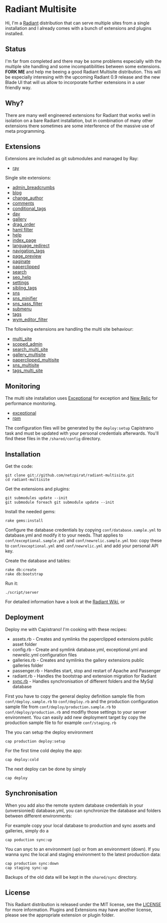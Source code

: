 Radiant Multisite
=================

Hi, I'm a [Radiant](http://github.com/radiant/radiant/) distribution that can serve multiple sites from a single installation and I already comes with a bunch of extensions and plugins installed.

Status
------

I'm far from completed and there may be some problems especially with the multiple site handling and some incompatibilities between some extensions. **FORK ME** and help me beeing a good Radiant Multisite distribution. This will be especially interesing with the upcoming Radiant 0.9 release and the new Blade UI that will us allow to incorporate further extensions in a user friendly way.

Why?
----

There are many well engineered extensions for Radiant that works well in isolation on a bare Radiant installation, but in combination of many other extensions there sometimes are some interference of the massive use of meta programming. 

Extensions
----------

Extensions are included as git submodules and managed by Ray:

* [ray](http://github.com/johnmuhl/radiant-ray-extension/)

Single site extensions: 

* [admin_breadcrumbs](http://github.com/saturnflyer/radiant-admin_breadcrumbs-extension/)
* [blog](http://github.com/saturnflyer/radiant-blog-extension/)
* [change_author](http://github.com/saturnflyer/radiant-change_author-extension/)
* [comments](http://github.com/tricycle/radiant-comments-extension/)
* [conditional_tags](http://github.com/SwankInnovations/radiant-conditional-tags-extension/)
* [dav](http://github.com/netzpirat/radiant-dav-extension)
* [gallery](http://github.com/hairballopolis/radiant-gallery/)
* [drag_order](http://github.com/spanner/radiant-drag-order)
* [haml filter](http://github.com/saturnflyer/radiant-haml_filter-extension/)
* [help](http://github.com/saturnflyer/radiant-help-extension/)
* [index_page](http://github.com/jomz/radiant-index-page-extension/)
* [language_redirect](http://github.com/intinig/radiant_language_redirect_extension/)
* [navigation_tags](http://github.com/derencius/navigation_tags/)
* [page_preview](http://github.com/tricycle/radiant-page-preview-extension/)
* [paginate](http://github.com/Aissac/radiant-paginate-extension/)
* [paperclipped](http://github.com/kbingman/paperclipped/)
* [search](http://github.com/radiant/radiant-search-extension/)
* [seo_help](http://github.com/saturnflyer/radiant-seo_help-extension/)
* [settings](http://github.com/Squeegy/radiant-settings/)
* [sibling_tags](http://github.com/nelstrom/radiant-sibling-tags-extension/)
* [sns](http://github.com/SwankInnovations/radiant-sns-extension/)
* [sns_minifier](http://github.com/SwankInnovations/radiant-sns-minifier-extension/)
* [sns_sass_filter](http://github.com/SwankInnovations/radiant-sns-sass-filter-extension/)
* [submenu](http://github.com/spanner/radiant-submenu-extension)
* [tags](http://github.com/jomz/radiant-tags-extension/)
* [wym_editor_filter](http://github.com/jomz/radiant-wym-editor-filter-extension/)

The following extensions are handling the multi site behaviour:

* [multi_site](http://github.com/spanner/radiant-multi-site-extension)
* [scoped_admin](http://github.com/spanner/radiant-scoped-admin-extension)
* [search_multi_site](http://github.com/RSpace/radiant-search_multi_site-extension/)
* [gallery_multisite](http://github.com/netzpirat/radiant-gallery-multisite-extension/)
* [paperclipped_multisite](http://github.com/kbingman/radiant-paperclipped_multisite-extension/)
* [sns_multisite](http://github.com/netzpirat/radiant-sns-multisite-extension/)
* [tags_multi_site](http://github.com/RSpace/radiant-tags_multi_site-extension/)

Monitoring
----------

The multi site installation uses [Exceptional](http://www.getexceptional.com) for exception  and [New Relic](http://www.newrelic.com/) for performance monitoring.

* [exceptional](http://github.com/contrast/exceptional/)
* [rpm](http://github.com/newrelic/rpm)

The configuration files will be generated by the `deploy:setup` Capistrano task and must be updated with your personal credentials afterwards. You'll find these files in the `/shared/config` directory.

Installation
------------

Get the code:

	git clone git://github.com/netzpirat/radiant-multisite.git
	cd radiant-multisite

Get the extensions and plugins:
	
	git submodules update --init
	git submodule foreach git submodule update --init

Install the needed gems:
	
	rake gems:install
	
Configure the database credentials by copying `conf/database.sample.yml` to database.yml and modify it to your needs. That applies to `conf/exceptional.sample.yml` and `conf/newrelic.sample.yml` too: copy these to `conf/exceptional.yml` and `conf/newrelic.yml` and add your personal API key.

Create the database and tables:

    rake db:create
    rake db:bootstrap

Run it:

    ./script/server

For detailed information have a look at the [Radiant Wiki](http://wiki.github.com/radiant/radiant), or 

Deployment
----------

Deploy me with Capistrano! I'm cooking with these recipes:

* assets.rb - Creates and symlinks the paperclipped extensions public asset folder
* config.rb - Create and symlink database.yml, exceptional.yml and newrelic.yml configuration files
* galleries.rb - Creates and symlinks the gallery extensions public galleries folder
* passenger.rb - Handles start, stop and restart of Apache and Passenger
* radiant.rb - Handles the bootstrap and extension migration for Radiant
* [sync.rb](http://gist.github.com/111597) - Handles synchronisation of different folders and the MySql database

First you have to copy the general deploy definition sample file from `conf/deploy.sample.rb` to `conf/deploy.rb` and the production configuration sample file from `conf/deploy/production.sample.rb` to `conf/deploy/production.rb` and modifiy those settings to your server environment. You can easily add new deployment target by copy the production sample file to for example `conf/staging.rb`

The you can setup the deploy environment

	cap production deploy:setup

For the first time cold deploy the app:

	cap deploy:cold
	
The next deploy can be done by simply

	cap deploy
	
Synchronisation
---------------

When you add also the remote system database credentials in your (unversionied) database.yml, you can synchronize the database and folders between different environments:

For example copy your local database to production and sync assets and galleries, simply do a

	cap poduction sync:up
	
You can snyc to an environment (up) or from an environment (down). If you wanna sync the local and staging environment to the latest production data:

	cap production sync:down
	cap staging sync:up

Backups of the old data will be kept in the `shared/sync` directory.
	
License
-------

This Radiant distribution is released under the MIT license, see the [LICENSE](master/LICENSE) for more
information. Plugins and Extensions may have another license, please see the appropriate extension or plugin folder.
